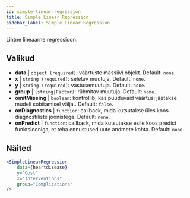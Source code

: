 ```yaml
---
id: simple-linear-regression
title: Simple Linear Regression
sidebar_label: Simple Linear Regression
---
```


Lihtne lineaarne regressioon.

## Valikud

* __data__ | `object (required)`: väärtuste massiivi objekt. Default: `none`.
* __x__ | `string (required)`: seletav muutuja. Default: `none`.
* __y__ | `string (required)`: vastusemuutuja. Default: `none`.
* __group__ | `(string|Factor)`: rühmitav muutuja. Default: `none`.
* __omitMissing__ | `boolean`: kontrollib, kas puuduvaid väärtusi jäetakse mudeli sobitamisel välja.. Default: `false`.
* __onDiagnostics__ | `function`: callback, mida kutsutakse üles koos diagnostiliste joonistega. Default: `none`.
* __onPredict__ | `function`: callback, mida kutsutakse esile koos predict funktsiooniga, et teha ennustused uute andmete kohta. Default: `none`.


## Näited

```jsx live
<SimpleLinearRegression 
    data={heartdisease} 
    y="Cost"
    x="Interventions"
    group="Complications"
/>
```


